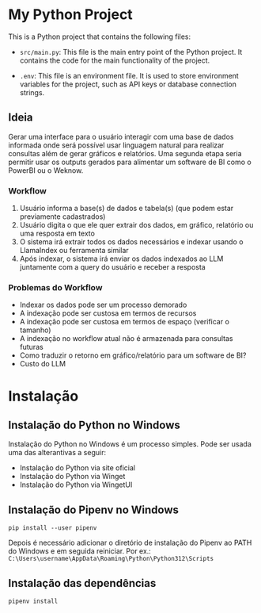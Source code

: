 # My Python Project

This is a Python project that contains the following files:

- `src/main.py`: This file is the main entry point of the Python project. It contains the code for the main functionality of the project.

- `.env`: This file is an environment file. It is used to store environment variables for the project, such as API keys or database connection strings.


## Ideia

Gerar uma interface para o usuário interagir com uma base de dados informada onde será possível usar linguagem natural para realizar consultas além de gerar gráficos e relatórios.
Uma segunda etapa seria permitir usar os outputs gerados para alimentar um software de BI como o PowerBI ou o Weknow.


### Workflow

1. Usuário informa a base(s) de dados e tabela(s) (que podem estar previamente cadastrados)
2. Usuário digita o que ele quer extrair dos dados, em gráfico, relatório ou uma resposta em texto
3. O sistema irá extrair todos os dados necessários e indexar usando o LlamaIndex ou ferramenta similar
4. Após indexar, o sistema irá enviar os dados indexados ao LLM juntamente com a query do usuário e receber a resposta

### Problemas do Workflow

- Indexar os dados pode ser um processo demorado
- A indexação pode ser custosa em termos de recursos
- A indexação pode ser custosa em termos de espaço (verificar o tamanho)
- A indexação no workflow atual não é armazenada para consultas futuras
- Como traduzir o retorno em gráfico/relatório para um software de BI?
- Custo do LLM

# Instalação

## Instalação do Python no Windows

Instalação do Python no Windows é um processo simples. Pode ser usada uma das alterantivas a seguir:

- Instalação do Python via site oficial
- Instalação do Python via Winget
- Instalação do Python via WingetUI

## Instalação do Pipenv no Windows

 `pip install --user pipenv`

Depois é necessário adicionar o diretório de instalação do Pipenv ao PATH do Windows e em seguida reiniciar. Por ex.: `C:\Users\username\AppData\Roaming\Python\Python312\Scripts`

## Instalação das dependências

 `pipenv install`



